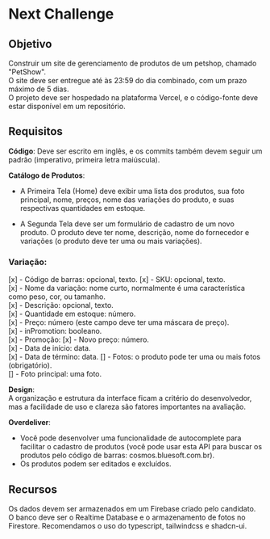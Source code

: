 # Next Challenge

## Objetivo

Construir um site de gerenciamento de produtos de um petshop, chamado "PetShow".  
O site deve ser entregue até às 23:59 do dia combinado, com um prazo máximo de 5 dias.  
O projeto deve ser hospedado na plataforma Vercel, e o código-fonte deve estar disponível em um repositório.

## Requisitos

**Código**: Deve ser escrito em inglês, e os commits também devem seguir um padrão (imperativo, primeira letra maiúscula).

**Catálogo de Produtos**:  
- A Primeira Tela (Home) deve exibir uma lista dos produtos, sua foto principal, nome, preços, nome das variações do produto, e suas respectivas quantidades em estoque.

- A Segunda Tela deve ser um formulário de cadastro de um novo produto. O produto deve ter nome, descrição, nome do fornecedor e variações (o produto deve ter uma ou mais variações).

### Variação:
[x] - Código de barras: opcional, texto.
[x] - SKU: opcional, texto.  
[x] - Nome da variação: nome curto, normalmente é uma característica como peso, cor, ou tamanho.  
[x] - Descrição: opcional, texto.  
[x] - Quantidade em estoque: número.  
[x] - Preço: número (este campo deve ter uma máscara de preço).  
[x] - inPromotion: booleano.  
[x] - Promoção:
[x]   - Novo preço: número.  
[x]   - Data de início: data.  
[x]   - Data de término: data.
[] - Fotos: o produto pode ter uma ou mais fotos (obrigatório).  
[] - Foto principal: uma foto.

**Design**:  
A organização e estrutura da interface ficam a critério do desenvolvedor, mas a facilidade de uso e clareza são fatores importantes na avaliação.

**Overdeliver**:
- Você pode desenvolver uma funcionalidade de autocomplete para facilitar o cadastro de produtos (você pode usar esta API para buscar os produtos pelo código de barras: cosmos.bluesoft.com.br).
- Os produtos podem ser editados e excluídos.

## Recursos

Os dados devem ser armazenados em um Firebase criado pelo candidato.  
O banco deve ser o Realtime Database e o armazenamento de fotos no Firestore.
Recomendamos o uso do typescript, tailwindcss e shadcn-ui.